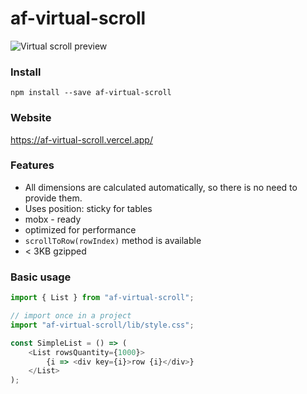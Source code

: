 # af-virtual-scroll

![Virtual scroll preview](https://nowaalex.github.io/af-virtual-scroll/preview.gif)

### Install
`npm install --save af-virtual-scroll`

### Website
https://af-virtual-scroll.vercel.app/

### Features
* All dimensions are calculated automatically, so there is no need to provide them.
* Uses position: sticky for tables
* mobx - ready
* optimized for performance
* `scrollToRow(rowIndex)` method is available
* < 3KB gzipped

### Basic usage
```javascript
import { List } from "af-virtual-scroll";

// import once in a project
import "af-virtual-scroll/lib/style.css";

const SimpleList = () => (
    <List rowsQuantity={1000}>
        {i => <div key={i}>row {i}</div>}
    </List>
);
```